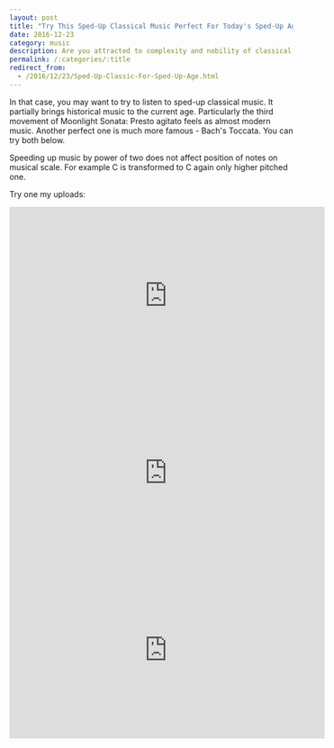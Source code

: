 ```yaml
---
layout: post
title: "Try This Sped-Up Classical Music Perfect For Today's Sped-Up Age"
date: 2016-12-23
category: music
description: Are you attracted to complexity and nobility of classical music, but deterred by its slow pace?
permalink: /:categories/:title
redirect_from:
  - /2016/12/23/Sped-Up-Classic-For-Sped-Up-Age.html 
---
```


In that case, you may want to try to listen to sped-up classical music.
It partially brings historical music to the current age.
Particularly the third movement of Moonlight Sonata: Presto agitato feels as almost modern music.
Another perfect one is much more famous - Bach's Toccata.
You can try both below.

Speeding up music by power of two does not affect position of notes on musical scale. For example C is transformed to C again only higher pitched one.

Try one my uploads:

<iframe width="560" height="315" src="https://www.youtube.com/embed/WCmY6H8s4e8" frameborder="0" allowfullscreen></iframe>
<iframe width="560" height="315" src="https://www.youtube.com/embed/ENeqCgdxo3Q" frameborder="0" allowfullscreen></iframe>
<iframe width="560" height="315" src="https://www.youtube.com/embed/D2NtxXCpad4" frameborder="0" allowfullscreen></iframe>

